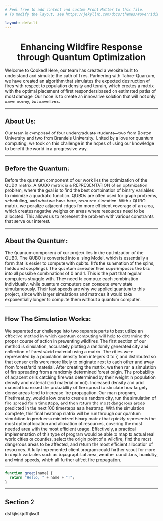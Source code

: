 ```yaml
---
# Feel free to add content and custom Front Matter to this file.
# To modify the layout, see https://jekyllrb.com/docs/themes/#overriding-theme-defaults

layout: default
---
```


<center><h1> Enhancing Wildfire Response through Quantum Optimization </h1></center>
Welcome to Qooked! Here, our team has created a website built to understand and simulate the path of fires. Partnering with Tahoe-Quantum, we have created an algorithm that simulates the expected destruction of fires with respect to population density and terrain, which creates a matrix with the optimal placement of first responders based on estimated paths of most damage. Our hope is to create an innovative solution that will not only save money, but save lives. 

---

## About Us:
Our team is composed of four undergraduate students—two from Boston University and two from Brandeis University. United by a love for quantum computing, we took on this challenge in the hopes of using our knowledge to benefit the world in a progressive way. 

---

## Before the Quantum:
Before the quantum component of our work lies the optimization of the QUBO matrix. A QUBO matrix is a REPRESENTATION of an optimization problem, where the goal is to find the best combination of binary variables to minimize a quadratic function. QUBOs are often used for graph problems, scheduling, and what we have here, resource allocation. With a QUBO matrix, we penalize adjacent edges for more efficient coverage of an area, which creates negative weights on areas where resources need to be allocated. This allows us to represent the problem with various constraints that serve our interest.

---

## About the Quantum:
The Quantum component of our project lies in the optimization of the QUBO. The QUBO is converted into a Ising Model, which is essentially a form that is easier to compute with qubits. (It’s the summation of the spins, fields and couplings). The quantum annealer then superimposes the bits into all possible combinations of 0 and 1. This is the part that regular computers struggle with. They need to compute each combination individually, while quantum computers can compute every state simultaneously. Their fast speeds are why we applied quantum to this project, since with larger simulations and matrices it would take exponentially longer to compute them without a quantum computer. 

---

## How The Simulation Works:
We separated our challenge into two separate parts to best utilize an effective method in which quantum computing will help to determine the proper course of action in preventing wildfires. The first section of our method is simulation, accurately plotting a randomly generated city and collection of forests/arid material using a matrix. The cities were represented by a population density from integers 0 to 7, and distributed so that denser cells were more likely to originate next to each other and away from forest/arid material. After creating the matrix, we then ran a simulation of fire spreading from a randomly determined forest origin. The probability of adjacent cells catching fire was determined by their weight in population density and material (arid material or not). Increased density and arid material increased the probability of fire spread to simulate how largely dense areas tend to increase fire propagation. Our main program, Firethreat.py, would allow one to create a random city, run the simulation of fire spread for n timesteps, and then return the most dangerous areas predicted in the next 100 timesteps as a heatmap. With the simulation complete, this final heatmap matrix will be run through our quantum simulation to produce a minimized binary matrix that quickly represents the most optimal location and allocation of resources, covering the most needed area with the most efficient usage. Effectively, a practical implementation of this type of program would be able to map to actual real world cities or counties, select the origin point of a wildfire, find the most dangerous areas to be affected, and return the most efficient allocation of resources. A fully implemented client program could further scout for more in depth variables such as topographical area, weather conditions, humidity, and wind speeds, which all further affect fire propagation.







---

```js
function greet(name) {
  return "Hello, " + name + "!";
}
```

---

## Section 2
dsfkjhskjdfhjksdf
